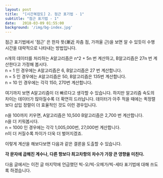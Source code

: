 ```yaml
---
layout: post
title:  "[시간복잡도] 2. 점근 표기법 - 1"
subtitle: "점근 표기법 - 1"
date:   2018-03-09 01:55:00
background: '/img/bg-index.jpg'
---
```


점근 표기법에서 '점근' 은 한자 뜻(漸近 차츰 점, 가까울 근)을 보면 알 수 있듯이 수행 시간을 대략적으로 나타내는 방법입니다.<br>

n개의 데이터를 처리하는 A알고리즘은 n^2 + 5n 번 계산하고, B알고리즘은 27n 번 계산한다고 가정해 봅시다.<br>
n = 1 인 경우에는 A알고리즘은 6, B알고리즘은 27 번 계산합니다.<br>
n = 5 인 경우에는 A알고리즘은 50, B알고리즘은 135번 계산합니다.<br>
n = 10 인 경우에는 각각 150, 270번 계산합니다.<br>

여기까지 보면 A알고리즘이 더 빠르다고 생각할 수 있습니다. 하지만 알고리즘 속도의 차이는 데이터가 많아질수록 더 확연히 드러납니다. 데이터가 아주 적을 때에는 퀵정렬보다 삽입 정렬이 더 효율적인 것도 이런 경우입니다.

n을 100까지 키우면, A알고리즘은 10,500 B알고리즘은 2,700 번 계산합니다.<br>
n을 더 키워봅시다.<br>
n = 1000 인 경우에는 각각 1,005,000번, 27,000번 계산합니다.<br>
n이 더 커질수록 차이가 더욱 더 벌어지겠죠.

이렇게 계산을 해보다보면 다음과 같은 결론을 도출할 수 있습니다.

<b>각 문자에 곱해진 계수나, 다른 항보다 최고차항의 차수가 가장 큰 영향을 미친다.</b>

다음 글에서는 이전 글 마지막에 언급했던 빅-오/빅-오메가/빅-세타 표기법에 대해 쓰도록 하겠습니다.
